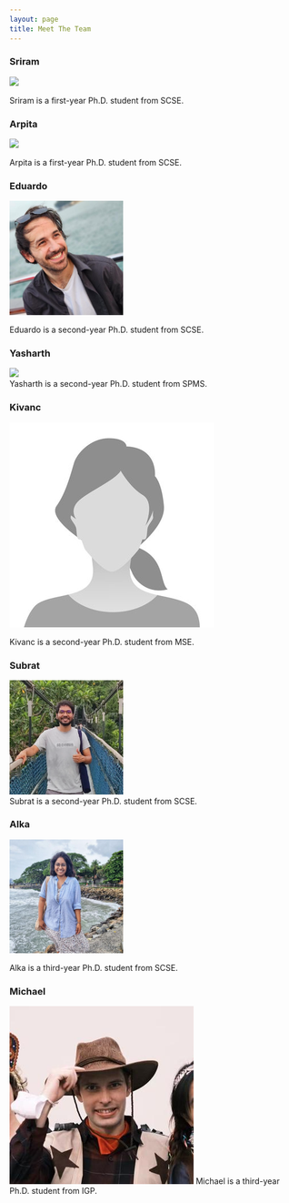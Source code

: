 ```yaml
---
layout: page
title: Meet The Team
---
```



### Sriram
<img src="{{ site.baseurl }}/public/team_images/sriram.png" width="200">

Sriram is a first-year Ph.D. student from SCSE.

### Arpita
<img src="{{ site.baseurl }}/public/team_images/arpita.png" width="200">

Arpita is a first-year Ph.D. student from SCSE.

### Eduardo
<img src="/public/eduardo.png" width="200"/>

Eduardo is a second-year Ph.D. student from SCSE. 

### Yasharth
<div>
<img src="{{ site.baseurl }}/public/team_images/yasharth.png" width="200"/>
</div>
Yasharth is a second-year Ph.D. student from SPMS.

### Kivanc

[//]: # (<img src="public/team_images/kivanc.jpg" width="200"/> )

![Kiv](public/team_images/kivanc.jpg)

Kivanc is a second-year Ph.D. student from MSE.

### Subrat 
<div>
<img src="public/team_images/subrat.png" width="200"/> 
</div>
Subrat is a second-year Ph.D. student from SCSE.

### Alka
<img src="/public/team_images/alka.png" width="200"/> 

Alka is a third-year Ph.D. student from SCSE.

### Michael

[//]: # (<img src="./public/team_images/michael.png" width="200"/>)
![](/public/team_images/michael.png)
Michael is a third-year Ph.D. student from IGP.

